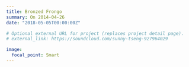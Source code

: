 ```yaml
---
title: Bronzed Frongo
summary: On 2014-04-26
date: "2018-05-05T00:00:00Z"

# Optional external URL for project (replaces project detail page).
# external_link: https://soundcloud.com/sunny-tseng-927964029

image:
  focal_point: Smart
---
```

